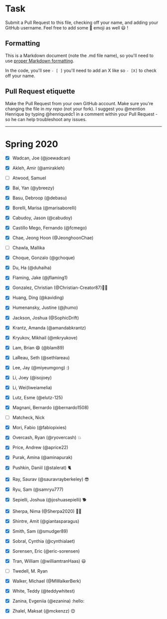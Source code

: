 # Task
Submit a Pull Request to this file, checking off your name, and adding your GitHub username. Feel free to add some :rocket: emoji as well :smiley: ! 

## Formatting
This is a Markdown document (note the .md file name), so you'll need to use [proper Markdown formatting](https://help.github.com/articles/basic-writing-and-formatting-syntax/#task-lists). 

In the code, you'll see `- [ ]` you'll need to add an X like so `- [X]` to check off your name.

## Pull Request etiquette
Make the Pull Request from your own GitHub account. Make sure you're changing the file in _my repo_ (not your fork). I suggest you @mention Henrique by typing @henriquedc1 in a comment within your Pull Request - so he can help troubleshoot any issues.  

------------

# Spring 2020

- [X] Wadcan, Joe (@joewadcan)

- [X] Akleh, Amir (@amirakleh)

- [ ] Atwood, Samuel

- [X] Bai, Yan (@ybreezy)

- [x] Basu, Debroop (@debasu)

- [X] Borelli, Marisa (@marisaborelli)

- [x] Cabudoy, Jason (@cabudoy)

- [X] Castillo Mego, Fernando (@fcmego) 

- [X] Chae, Jeong Hoon (@JeonghoonChae)

- [ ] Chawla, Mallika

- [X] Choque, Gonzalo (@gchoque)

- [X] Du, Ha (@duhaiha)

- [X] Flaming, Jake (@jflaming1)

- [X] Gonzalez, Christian (@Christian-Creator87)🚀🚀

- [x] Huang, Ding (@kaviding)

- [X] Humenansky, Justine (@jhumo) 

- [X] Jackson, Joshua (@SophicDrift)

- [X] Krantz, Amanda (@amandabkrantz)

- [X] Kryukov, Mikhail (@mkryukove)

- [X] Lam, Brian :smile: (@blam89)

- [X] LaReau, Seth (@sethlareau)

- [X] Lee, Jay (@miyeumgong) :)

- [X] Li, Joey (@isojoey)

- [X] Li, Wei(liweiamelia)

- [X] Lutz, Esme (@elutz-125)

- [X] Magnani, Bernardo (@bernardo1508)

- [ ] Matcheck, Nick

- [X] Mori, Fabio (@fabiopixies)

- [x] Overcash, Ryan (@ryovercash) :boom:

- [x] Price, Andrew (@aprice22) 

- [X] Purak, Amina (@aminapurak)

- [X] Pushkin, Daniil (@stalerat) 🐈

- [X] Ray, Saurav (@sauravrayberkeley) :sunglasses:

- [X] Ryu, Sam (@samryu777)

- [X] Sepielli, Joshua (@joshuasepielli) :dog2:

- [x] Sherpa, Nima (@Sherpa2020) :dog::angry:

- [x] Shintre, Amit (@giantasparagus)

- [x] Smith, Sam (@smudger89)  

- [x] Sobral, Cynthia (@cynthialaet)

- [x] Sorensen, Eric (@eric-sorensen)

- [X] Tran, William (@williamtranHaas) :smiley:

- [ ] Twedell, M. Ryan

- [X] Walker, Michael (@MWalkerBerk)

- [X] White, Teddy (@teddywhitest)

- [X] Zanina, Evgeniia (@ezanina) :hello:

- [X] Zhalel, Maksat (@mckenzz) :blush:
